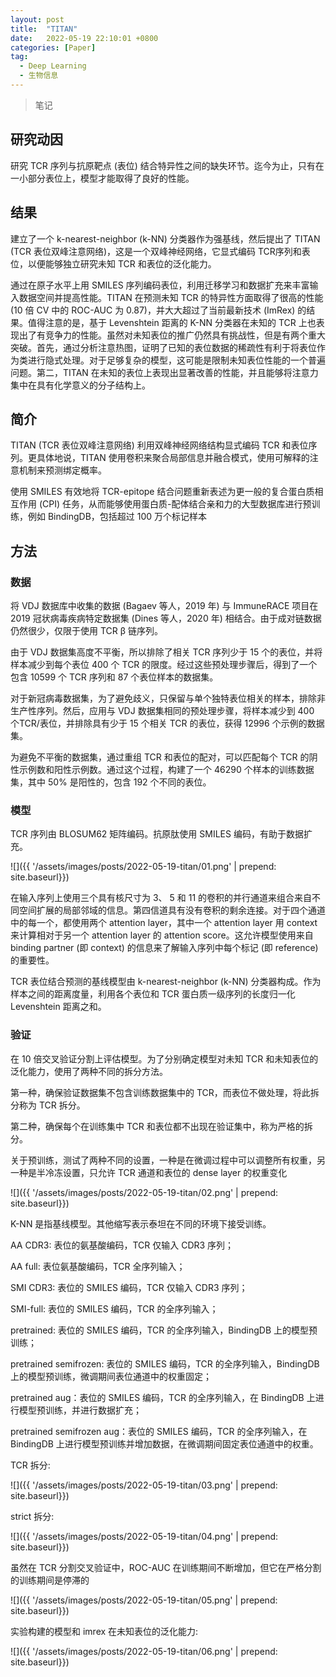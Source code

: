 ```yaml
---
layout: post
title:  "TITAN"
date:   2022-05-19 22:10:01 +0800
categories: [Paper]
tag: 
  - Deep Learning
  - 生物信息
---
```


> 笔记

## 研究动因

研究 TCR 序列与抗原靶点 (表位) 结合特异性之间的缺失环节。迄今为止，只有在一小部分表位上，模型才能取得了良好的性能。

## 结果

建立了一个 k-nearest-neighbor (k-NN) 分类器作为强基线，然后提出了 TITAN (TCR 表位双峰注意网络)，这是一个双峰神经网络，它显式编码 TCR序列和表位，以便能够独立研究未知 TCR 和表位的泛化能力。 

通过在原子水平上用 SMILES 序列编码表位，利用迁移学习和数据扩充来丰富输入数据空间并提高性能。TITAN 在预测未知 TCR 的特异性方面取得了很高的性能 (10 倍 CV 中的 ROC-AUC 为 0.87)，并大大超过了当前最新技术 (ImRex) 的结果。值得注意的是，基于 Levenshtein 距离的 K-NN 分类器在未知的 TCR 上也表现出了有竞争力的性能。虽然对未知表位的推广仍然具有挑战性，但是有两个重大突破。首先，通过分析注意热图，证明了已知的表位数据的稀疏性有利于将表位作为类进行隐式处理。对于足够复杂的模型，这可能是限制未知表位性能的一个普遍问题。第二，TITAN 在未知的表位上表现出显著改善的性能，并且能够将注意力集中在具有化学意义的分子结构上。 

## 简介

TITAN (TCR 表位双峰注意网络) 利用双峰神经网络结构显式编码 TCR 和表位序列。更具体地说，TITAN 使用卷积来聚合局部信息并融合模式，使用可解释的注意机制来预测绑定概率。

使用 SMILES 有效地将 TCR-epitope 结合问题重新表述为更一般的复合蛋白质相互作用 (CPI) 任务，从而能够使用蛋白质-配体结合亲和力的大型数据库进行预训练，例如 BindingDB，包括超过 100 万个标记样本

## 方法

### 数据

将 VDJ 数据库中收集的数据 (Bagaev 等人，2019 年) 与 ImmuneRACE 项目在 2019 冠状病毒疾病特定数据集 (Dines 等人，2020 年) 相结合。由于成对链数据仍然很少，仅限于使用 TCR β 链序列。

由于 VDJ 数据集高度不平衡，所以排除了相关 TCR 序列少于 15 个的表位，并将样本减少到每个表位 400 个 TCR 的限度。经过这些预处理步骤后，得到了一个包含 10599 个 TCR 序列和 87 个表位样本的数据集。

对于新冠病毒数据集，为了避免歧义，只保留与单个独特表位相关的样本，排除非生产性序列。然后，应用与 VDJ 数据集相同的预处理步骤，将样本减少到 400 个TCR/表位，并排除具有少于 15 个相关 TCR 的表位，获得 12996 个示例的数据集。

为避免不平衡的数据集，通过重组 TCR 和表位的配对，可以匹配每个 TCR 的阴性示例数和阳性示例数。通过这个过程，构建了一个 46290 个样本的训练数据集，其中 50% 是阳性的，包含 192 个不同的表位。

### 模型

TCR 序列由 BLOSUM62 矩阵编码。抗原肽使用 SMILES 编码，有助于数据扩充。

![]({{ '/assets/images/posts/2022-05-19-titan/01.png' | prepend: site.baseurl}})

在输入序列上使用三个具有核尺寸为 3、 5 和 11 的卷积的并行通道来组合来自不同空间扩展的局部邻域的信息。第四信道具有没有卷积的剩余连接。对于四个通道中的每一个，都使用两个 attention layer，其中一个 attention layer 用 context 来计算相对于另一个 attention layer 的 attention score。这允许模型使用来自binding partner (即 context) 的信息来了解输入序列中每个标记 (即 reference) 的重要性。

TCR 表位结合预测的基线模型由 k-nearest-neighbor (k-NN) 分类器构成。作为样本之间的距离度量，利用各个表位和 TCR 蛋白质一级序列的长度归一化 Levenshtein 距离之和。

### 验证

在 10 倍交叉验证分割上评估模型。为了分别确定模型对未知 TCR 和未知表位的泛化能力，使用了两种不同的拆分方法。

第一种，确保验证数据集不包含训练数据集中的 TCR，而表位不做处理，将此拆分称为 TCR 拆分。

第二种，确保每个在训练集中 TCR 和表位都不出现在验证集中，称为严格的拆分。

关于预训练，测试了两种不同的设置，一种是在微调过程中可以调整所有权重，另一种是半冷冻设置，只允许 TCR 通道和表位的 dense layer 的权重变化

![]({{ '/assets/images/posts/2022-05-19-titan/02.png' | prepend: site.baseurl}})

K-NN 是指基线模型。其他缩写表示泰坦在不同的环境下接受训练。

AA CDR3: 表位的氨基酸编码，TCR 仅输入 CDR3 序列；

AA full: 表位氨基酸编码，TCR 全序列输入；

SMI CDR3: 表位的 SMILES 编码，TCR 仅输入 CDR3 序列；

SMI-full: 表位的 SMILES 编码，TCR 的全序列输入；

pretrained: 表位的 SMILES 编码，TCR 的全序列输入，BindingDB 上的模型预训练；

pretrained semifrozen: 表位的 SMILES 编码，TCR 的全序列输入，BindingDB 上的模型预训练，微调期间表位通道中的权重固定；

pretrained aug：表位的 SMILES 编码，TCR 的全序列输入，在 BindingDB 上进行模型预训练，并进行数据扩充；

pretrained semifrozen aug：表位的 SMILES 编码，TCR 的全序列输入，在 BindingDB 上进行模型预训练并增加数据，在微调期间固定表位通道中的权重。

TCR 拆分: 

![]({{ '/assets/images/posts/2022-05-19-titan/03.png' | prepend: site.baseurl}})

strict 拆分:

![]({{ '/assets/images/posts/2022-05-19-titan/04.png' | prepend: site.baseurl}})

虽然在 TCR 分割交叉验证中，ROC-AUC 在训练期间不断增加，但它在严格分割的训练期间是停滞的

![]({{ '/assets/images/posts/2022-05-19-titan/05.png' | prepend: site.baseurl}})

实验构建的模型和 imrex 在未知表位的泛化能力:

![]({{ '/assets/images/posts/2022-05-19-titan/06.png' | prepend: site.baseurl}})
